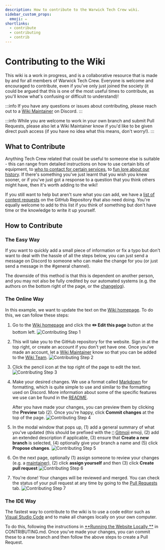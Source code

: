 ```yaml
---
description: How to contribute to the Warwick Tech Crew wiki.
sidebar_custom_props:
  emoji: ✏️
shortlinks:
  - contribute
  - contributing
  - contrib
---
```


# Contributing to the Wiki

This wiki is a work in progress, and is a collaborative resource that is made by and for all members of Warwick Tech
Crew. Everyone is welcome and encouraged to contribute, even if you've only just joined the society (it could be
argued that this is one of the most useful times to contribute, as you'll know what's confusing or difficult to
understand)!

:::info
If you have any questions or issues about contributing, please reach out to a
[Wiki Maintainer](https://github.com/orgs/WarwickTechCrew/teams/wiki-maintainers) on Discord.
:::

:::info
While you are welcome to work in your own branch and submit Pull Requests, please also let a Wiki Maintainer
know if you'd like to be given direct push access (if you have no idea what this means, don't worry!).
:::

## What to Contribute

Anything Tech Crew related that could be useful to someone else is suitable - this can range from detailed
instructions on how to use certain bits of equipment, to
[who to contact for certain services](/wiki/directories/services), to [fun lore about our
history](/wiki/tech-crew/flight-cases). If there's something you've just learnt that you wish you knew sooner, or if
you've just got a response to a question that you think others might have, then it's worth adding to the wiki!

If you still want to help but aren't sure what you can add, we have a
[list of content requests](https://github.com/WarwickTechCrew/tc-website-wiki/issues?q=is%3Aissue+is%3Aopen+label%3A%22content+request%22)
on the GitHub Repository that also need doing. You're equally welcome to add to this list if you think of something but
don't have time or the knowledge to write it up yourself.

## How to Contribute

### The Easy Way

If you want to quickly add a small piece of information or fix a typo but don't want to deal with the hassle of all
the steps below, you can just send a message on Discord to someone who can make the change for you (or just send a
message in the #general channel).

The downside of this method is that this is dependent on another person, and you may not also be fully credited by our
automated systems (e.g. the authors on the bottom right of the page, or the [changelog](/wiki/resources/changelog)).

### The Online Way

In this example, we want to update the text on the [Wiki homepage](/wiki). To do this, we can follow these steps:

1. Go to the [Wiki homepage](/wiki) and click the **✏️ Edit this page** button at the bottom left.
   ![Contributing Step 1](contributing-01.jpg)

2. This will take you to the GitHub repository for the website. Sign in at the top right, or create an account if
   you don't yet have one. Once you've made an account, let a
   [Wiki Maintainer](https://github.com/orgs/WarwickTechCrew/teams/wiki-maintainers)
   know so that you can be added to the [Wiki Team](https://github.com/orgs/WarwickTechCrew/teams/wiki-team).
   ![Contributing Step 2](contributing-02.jpg)

3. Click the pencil icon at the top right of the page to edit the text.
   ![Contributing Step 3](contributing-03.jpg)

4. Make your desired changes. We use a format called [Markdown](https://docusaurus.io/docs/markdown-features) for
   formatting, which is quite simple to use and similar to the formatting used on Discord. More information about some
   of the specific features we use can be found in the [README](https://github.com/WarwickTechCrew/tc-website-wiki).

   After you have made your changes, you can preview them by clicking the **Preview** tab (2). Once you're
   happy, click **Commit changes** at the top of the page.
   ![Contributing Step 4](contributing-04.jpg)

5. In the modal window that pops up, (1) add a general summary of what you've updated (this should be prefixed with
   the `📝` [Gitmoji](https://gitmoji.dev/) emoji, (2) add an extended description if applicable, (3) ensure that
   **Create a new branch** is selected, (4) optionally give your branch a name and (5) click **Propose changes**.
   ![Contributing Step 5](contributing-05.jpg)

6. On the next page, optionally (1) assign someone to review your changes (e.g. a
   [maintainer](https://github.com/orgs/WarwickTechCrew/teams/wiki-maintainers)), (2) click
   **assign yourself** and then (3) click **Create pull request**
   ![Contributing Step 6](contributing-06.jpg)

7. You're done! Your changes will be reviewed and merged. You can check the status of your pull request at any time by
   going to the [Pull Requests](https://github.com/WarwickTechCrew/tc-website-wiki/pulls) tab.
   ![Contributing Step 7](contributing-07.jpg)

### The IDE Way

The fastest way to contribute to the wiki is to use a code editor such as
[Visual Studio Code](https://code.visualstudio.com/) and to make all changes locally on your own computer.

To do this, following the instructions in
[**Running the Website Locally
**](https://github.com/WarwickTechCrew/tc-website-wiki/blob/main/CONTRIBUTING.md#running-the-website-locally)
in CONTRIBUTING.md. Once you've made your changes, you can commit these to a new branch and then follow the above steps
to
create a Pull Request.
